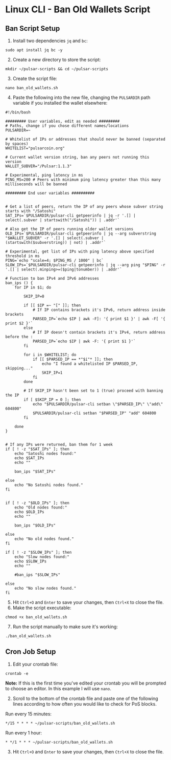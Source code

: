 # Linux CLI - Ban Old Wallets Script

## Ban Script Setup
1. Install two dependencies `jq` and `bc`:
```
sudo apt install jq bc -y
```
2. Create a new directory to store the script:
```
mkdir ~/pulsar-scripts && cd ~/pulsar-scripts
```
3. Create the script file:
```
nano ban_old_wallets.sh
```
4. Paste the following into the new file, changing the `PULSARDIR` path variable if you installed the wallet elsewhere:
```
#!/bin/bash

######### User variables, edit as needed #########
# Paths, change if you chose different names/locations
PULSARDIR=~

# Whitelist of IPs or addresses that should never be banned (separated by spaces)
WHITELIST="pulsarcoin.org"

# Current wallet version string, ban any peers not running this version
WALLET_SUBVER="/Pulsar:1.1.3"

# Experimental, ping latency in ms
PING_MS=200 # Peers with minimum ping latency greater than this many milliseconds will be banned

######### End user variables ##########


# Get a list of peers, return the IP of any peers whose subver string starts with "/Satoshi"
SAT_IPs=`$PULSARDIR/pulsar-cli getpeerinfo | jq -r '.[] | select(.subver | startswith("/Satoshi")) | .addr'`

# Also get the IP of peers running older wallet versions
OLD_IPs=`$PULSARDIR/pulsar-cli getpeerinfo | jq --arg subverstring "$WALLET_SUBVER" -r '.[] | select(.subver | (startswith($subverstring)) | not) | .addr'`

# Experimental, get list of IPs with ping latency above specified threshold in ms
PING=`echo "scale=4; $PING_MS / 1000" | bc`
SLOW_IPs=`$PULSARDIR/pulsar-cli getpeerinfo | jq --arg ping "$PING" -r '.[] | select(.minping>=($ping|tonumber)) | .addr'`

# Function to ban IPv4 and IPv6 addresses
ban_ips () {
    for IP in $1; do

        SKIP_IP=0

        if [[ $IP =~ "[" ]]; then
            # If IP contains brackets it's IPv6, return address inside brackets
            PARSED_IP=`echo $IP | awk -F]: '{ print $1 }' | awk -F[ '{ print $2 }'`
        else
            # If IP doesn't contain brackets it's IPv4, return address before the :
            PARSED_IP=`echo $IP | awk -F: '{ print $1 }'`
        fi

        for i in $WHITELIST; do
            if [[ $PARSED_IP == *"$i"* ]]; then
                echo "I found a whitelisted IP $PARSED_IP, skipping..."
                SKIP_IP=1
            fi
        done

        # If SKIP_IP hasn't been set to 1 (true) proceed with banning the IP
        if [ $SKIP_IP = 0 ]; then
            echo "$PULSARDIR/pulsar-cli setban \"$PARSED_IP\" \"add\" 604800"
            $PULSARDIR/pulsar-cli setban "$PARSED_IP" "add" 604800
        fi

    done
}


# If any IPs were returned, ban them for 1 week
if [ ! -z "$SAT_IPs" ]; then
    echo "Satoshi nodes found:"
    echo $SAT_IPs
    echo ""

    ban_ips "$SAT_IPs"

else
    echo "No Satoshi nodes found."
fi


if [ ! -z "$OLD_IPs" ]; then
    echo "Old nodes found:"
    echo $OLD_IPs
    echo ""

    ban_ips "$OLD_IPs"

else
    echo "No old nodes found."
fi

if [ ! -z "$SLOW_IPs" ]; then
    echo "Slow nodes found:"
    echo $SLOW_IPs
    echo ""

    #ban_ips "$SLOW_IPs"

else
    echo "No slow nodes found."
fi
```
5. Hit `Ctrl+O` and `Enter` to save your changes, then `Ctrl+X` to close the file.
6. Make the script executable:
```
chmod +x ban_old_wallets.sh
```
7. Run the script manually to make sure it's working:
```
./ban_old_wallets.sh
```

## Cron Job Setup

1. Edit your crontab file:
```
crontab -e
```
**Note:** If this is the first time you've edited your crontab you will be prompted to choose an editor. In this example I will use `nano`.

2. Scroll to the bottom of the crontab file and paste one of the following lines according to how often you would like to check for PoS blocks.

Run every 15 minutes:
```
*/15 * * * * ~/pulsar-scripts/ban_old_wallets.sh
```
Run every 1 hour:
```
* */1 * * * ~/pulsar-scripts/ban_old_wallets.sh
```
3. Hit `Ctrl+O` and `Enter` to save your changes, then `Ctrl+X` to close the file.